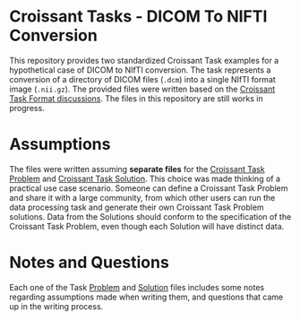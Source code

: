 # Croissant Tasks - DICOM To NIFTI Conversion
This repository provides two standardized Croissant Task examples for a hypothetical case of DICOM to NIfTI conversion. The task represents a conversion of a directory of DICOM files (`.dcm`) into a single NIfTI format image (`.nii.gz`). The provided files were written based on the [Croissant Task Format discussions](https://docs.google.com/document/d/1cQ2nQvP4WXyd2AaOmVZoO_URn7whv09PWeLeScrFzEQ/edit?usp=sharing). The files in this repository are still works in progress.

# Assumptions
The files were written assuming **separate files** for the [Croissant Task Problem](./dicom2nifti-taskproblem.md) and [Croissant Task Solution](./dicom2nifti-tasksolution.md). This choice was made thinking of a practical use case scenario. Someone can define a Croissant Task Problem and share it with a large community, from which other users can run the data processing task and generate their own Croissant Task Problem solutions. Data from the Solutions should conform to the specification of the Croissant Task Problem, even though each Solution will have distinct data.

# Notes and Questions
Each one of the Task [Problem](./dicom2nifti-taskproblem.md) and [Solution](./dicom2nifti-tasksolution.md) files includes some notes regarding assumptions made when writing them, and questions that came up in the writing process.